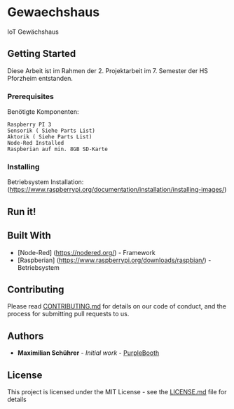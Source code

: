 # Gewaechshaus

IoT Gewächshaus

## Getting Started

Diese Arbeit ist im Rahmen der 2. Projektarbeit im 7. Semester der HS Pforzheim entstanden.

### Prerequisites

Benötigte Komponenten:
```
Raspberry PI 3
Sensorik ( Siehe Parts List)
Aktorik ( Siehe Parts List)
Node-Red Installed
Raspberian auf min. 8GB SD-Karte
```

### Installing

Betriebsystem Installation:
(https://www.raspberrypi.org/documentation/installation/installing-images/)


## Run it!





## Built With
* [Node-Red] (https://nodered.org/) - Framework
* [Raspberian] (https://www.raspberrypi.org/downloads/raspbian/) - Betriebsystem

## Contributing

Please read [CONTRIBUTING.md](https://gist.github.com/PurpleBooth/b24679402957c63ec426) for details on our code of conduct, and the process for submitting pull requests to us.


## Authors

* **Maximilian Schührer** - *Initial work* - [PurpleBooth](https://github.com/prisherious)


## License

This project is licensed under the MIT License - see the [LICENSE.md](LICENSE.md) file for details
